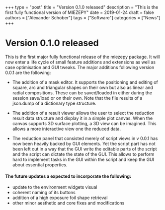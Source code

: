 +++
type = "post"
title = "Version 0.1.0 released"
description = "This is the first fully functional version of MIEZEPY"
date = 2019-01-24
draft = false
authors = ["Alexander Schober"]
tags = ["Software"]
categories = ["News"]
+++

# Version 0.1.0 released

This is the first major fully functional release of the miezepy package. It will now enter a life cycle of small feature additions and extensions as well as case optimisation and GUI tweaks. The major additions following version 0.0.1 are the following:

- The addition of a mask editor. It supports the positioning and editing of square, arc and triangular shapes on their own but also as linear and radial compositions. These can be saved/loaded in either during the session save/load or on their own. Note that the file results of a json.dump of a dictionary type structure.

- The addition of a result viewer allows the user to select the reduction result data structure and display it in a simple plot canvas. When the canvas supports 3D surface plotting, a 3D view can be imagined. This allows a more interactive view one the reduced data.

- The reduction panel that consisted merely of script views in v 0.0.1 has now been heavily backed by GUI elements. Yet the script part has not been left out in a way that the GUI write the editable parts of the script and the script can dictate the state of the GUI. This allows to perform hard to implement tasks in the GUI within the script and keep the GUI about essential properties.

#### The future updates a expected to incorporate the following:
- update to the environment widgets visual
- coherent naming of its buttons
- addition of a high exposure foil shape retrieval
- other minor aesthetic and core fixes and modifications
